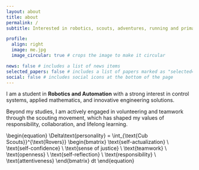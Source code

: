```yaml
---
layout: about
title: about
permalink: /
subtitle: Interested in robotics, scouts, adventures, running and primarily in mountains. <br> <b>Thinks in oeuvres.</b>

profile:
  align: right
  image: me.jpg
  image_circular: true # crops the image to make it circular

news: false # includes a list of news items
selected_papers: false # includes a list of papers marked as "selected={true}"
social: false # includes social icons at the bottom of the page
---
```



I am a student in **Robotics and Automation** with a strong interest in control systems, applied mathematics, and innovative engineering solutions.  

Beyond my studies, I am actively engaged in volunteering and teamwork through the scouting movement, which has shaped my values of responsibility, collaboration, and lifelong learning.  

\begin{equation}
\Delta\text{personality} = 
\int_{\text{Cub Scouts}}^{\text{Rovers}} 
\begin{bmatrix}
\text{self-actualization} \\
\text{self-confidence} \\
\text{sense of justice} \\
\text{teamwork} \\
\text{openness} \\
\text{self-reflection} \\
\text{responsibility} \\
\text{attentiveness}
\end{bmatrix} dt
\end{equation}